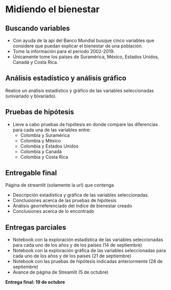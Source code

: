 # Midiendo el bienestar

## Buscando variables
- Con ayuda de la api del Banco Mundial busque cinco variables que considere que puedan explicar el bienestar de una población. 
- Tome la información para el periodo 2002-2019.
- Únicamente tome los países de Suramérica, México, Estados Unidos, Canadá y Costa Rica.

## Análisis estadístico y análisis gráfico
Realice un análisis estadístico y gráfico de las variables seleccionadas (univariado y bivariado).
## Pruebas de hipótesis
- Lleve a cabo pruebas de hipótesis en donde compare las diferencias para cada una de las variables entre:
    - Colombia y Suramérica
    - Colombia y México
    - Colombia y Estados Unidos
    - Colombia y Canadá
    - Colombia y Costa Rica
## Entregable final
Página de streamlit (solamente la url) que contenga
- Descripción estadística y gráfica de las variables seleccionadas.
- Conclusiones acerca de las pruebas de hipótesis
- Análisis georreferenciado del índice de bienestar creado
- Conclusiones acerca de lo encontrado

## Entregas parciales
- Notebook con la exploración estadística de las variables seleccionadas para cada uno de los años y de los países (14 de septiembre)
- Notebook con la exploración gráfica de las variables seleccionadas para cada uno de los años y de los países (21 de septiembre)
- Notebook con las pruebas de hipótesis indicadas anteriormente (28 de septiembre)
- Avance de página de Streamlit (5 de octubre)

**Entrega final: 19 de octubre** 



